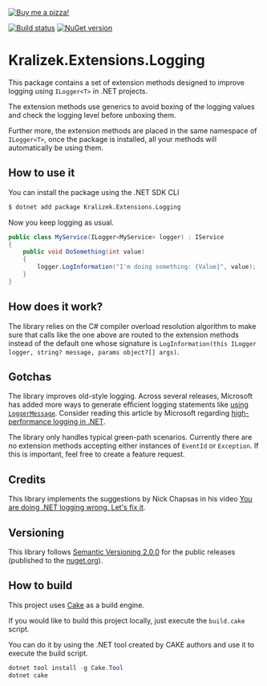 [![Buy me a pizza!](https://img.buymeacoffee.com/button-api/?text=Buy%20me%20a%20pizza&emoji=🍕&slug=rengol&button_colour=FFDD00&font_colour=000000&font_family=Cookie&outline_colour=000000&coffee_colour=ffffff)](https://www.buymeacoffee.com/rengol)

[![Build status](https://ci.appveyor.com/api/projects/status/p1ldsq86v38cgu5d?svg=true)](https://ci.appveyor.com/project/Kralizek/loggingextensions) [![NuGet version](https://img.shields.io/nuget/vpre/Kralizek.Extensions.Logging.svg)](https://www.nuget.org/packages/Kralizek.Extensions.Logging)

# Kralizek.Extensions.Logging

This package contains a set of extension methods designed to improve logging using `ILogger<T>` in .NET projects.

The extension methods use generics to avoid boxing of the logging values and check the logging level before unboxing them.

Further more, the extension methods are placed in the same namespace of `ILogger<T>`, once the package is installed, all your methods will automatically be using them.

## How to use it

You can install the package using the .NET SDK CLI

```bash
$ dotnet add package Kralizek.Extensions.Logging
```

Now you keep logging as usual.

```csharp
public class MyService(ILogger<MyService> logger) : IService
{
    public void DoSomething(int value)
    {
        logger.LogInformation("I'm doing something: {Value}", value);
    }
}
```

## How does it work?

The library relies on the C# compiler overload resolution algorithm to make sure that calls like the one above are routed to the extension methods instead of the default one whose signature is `LogInformation(this ILogger logger, string? message, params object?[] args)`.

## Gotchas

The library improves old-style logging. Across several releases, Microsoft has added more ways to generate efficient logging statements like [using `LoggerMessage`](https://learn.microsoft.com/en-us/dotnet/core/extensions/logger-message-generator). Consider reading this article by Microsoft regarding [high-performance logging in .NET](https://learn.microsoft.com/en-us/dotnet/core/extensions/high-performance-logging).

The library only handles typical green-path scenarios. Currently there are no extension methods accepting either instances of `EventId` or `Exception`. If this is important, feel free to create a feature request.

## Credits

This library implements the suggestions by Nick Chapsas in his video [You are doing .NET logging wrong. Let's fix it](https://www.youtube.com/watch?v=bnVfrd3lRv8).

## Versioning

This library follows [Semantic Versioning 2.0.0](http://semver.org/spec/v2.0.0.html) for the public releases (published to the [nuget.org](https://www.nuget.org/)).

## How to build

This project uses [Cake](https://cakebuild.net/) as a build engine.

If you would like to build this project locally, just execute the `build.cake` script.

You can do it by using the .NET tool created by CAKE authors and use it to execute the build script.

```powershell
dotnet tool install -g Cake.Tool
dotnet cake
```




